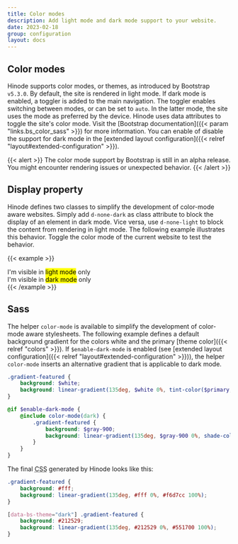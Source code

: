 ```yaml
---
title: Color modes
description: Add light mode and dark mode support to your website.
date: 2023-02-18
group: configuration
layout: docs
---
```


## Color modes

Hinode supports color modes, or themes, as introduced by Bootstrap `v5.3.0`. By default, the site is rendered in light mode. If dark mode is enabled, a toggler is added to the main navigation. The toggler enables switching between modes, or can be set to `auto`. In the latter mode, the site uses the mode as preferred by the device. Hinode uses data attributes to toggle the site's color mode. Visit the [Bootstrap documentation]({{< param "links.bs_color_sass" >}}) for more information. You can enable of disable the support for dark mode in the [extended layout configuration]({{< relref "layout#extended-configuration" >}}).

{{< alert >}}
    The color mode support by Bootstrap is still in an alpha release. You might encounter rendering issues or unexpected behavior.
{{< /alert >}}

## Display property

Hinode defines two classes to simplify the development of color-mode aware websites. Simply add `d-none-dark` as class attribute to block the display of an element in dark mode. Vice versa, use `d-none-light` to block the content from rendering in light mode. The following example illustrates this behavior. Toggle the color mode of the current website to test the behavior.

{{< example >}}
<div class="d-none-dark">I'm visible in <mark>light mode</mark> only</div>
<div class="d-none-light">I'm visible in <mark>dark mode</mark> only</div>
{{< /example >}}

## Sass

The helper `color-mode` is available to simplify the development of color-mode aware stylesheets. The following example defines a default background gradient for the colors white and the primary [theme color]({{< relref "colors" >}}). If `$enable-dark-mode` is enabled (see [extended layout configuration]({{< relref "layout#extended-configuration" >}})), the helper `color-mode` inserts an alternative gradient that is applicable to dark mode.

```scss
.gradient-featured {
    background: $white;
    background: linear-gradient(135deg, $white 0%, tint-color($primary, 80%) 100%);
}

@if $enable-dark-mode {
    @include color-mode(dark) {
        .gradient-featured {
            background: $gray-900;
            background: linear-gradient(135deg, $gray-900 0%, shade-color($primary, 60%) 100%);
        }
    }
}
```

The final <abbr title="Cascading Stylesheet">CSS</abbr> generated by Hinode looks like this:

```css
.gradient-featured {
    background: #fff;
    background: linear-gradient(135deg, #fff 0%, #f6d7cc 100%);
}

[data-bs-theme="dark"] .gradient-featured {
    background: #212529;
    background: linear-gradient(135deg, #212529 0%, #551700 100%);
}
```
